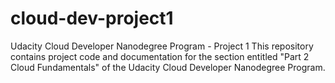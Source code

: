 # cloud-dev-project1
Udacity Cloud Developer Nanodegree Program - Project 1
This repository contains project code and documentation for the section entitled "Part 2 Cloud Fundamentals" of the Udacity Cloud Developer Nanodegree Program. 
